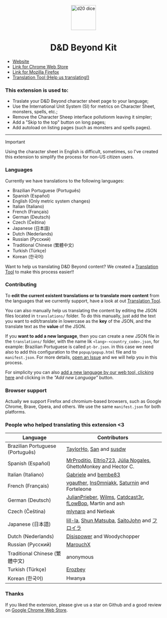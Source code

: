 <div align="center">
  <a href="https://dnd-beyond-kit.hotay.dev" target="_blank"><img src="https://raw.githubusercontent.com/hotaydev/dnd-beyond-kit/main/website/dice.svg" width="80" alt="d20 dice" /></a>
  <h1>D&D Beyond Kit</h1>
</div>

- [Website](https://dnd-beyond-kit.hotay.dev)
- [Link for Chrome Web Store](https://chromewebstore.google.com/detail/dd-beyond-kit/gdpopbkamfkkenkillfnocgljokkcopg?utm_source=github)
- [Link for Mozilla Firefox](https://addons.mozilla.org/en-US/firefox/addon/dnd-beyond-kit/?utm_source=github)
- [Translation Tool (Help us translating!)](https://dnd-beyond-kit.hotay.dev/translate)

### This extension is used to:

- Traslate your D&D Beyond character sheet page to your language;
- Use the International Unit System (SI) for metrics on Character Sheet, monsters, spells, etc.;
- Remove the Character Sheep interface pollutionm leaving it simpler;
- Add a "Skip to the top" button on long pages;
- Add autoload on listing pages (such as monsters and spells pages).

---

> [!IMPORTANT]
> Using the character sheet in English is difficult, sometimes, so I've created this extension to simplify the process for non-US citizen users.

### Languages

Currently we have translations to the following languages:

- Brazilian Portuguese (Português)
- Spanish (Español)
- English (Only metric system changes)
- Italian (Italiano)
- French (Français)
- German (Deutsch)
- Czech (Čeština)
- Japanese (日本語)
- Dutch (Nederlands)
- Russian (Русский)
- Traditional Chinese (繁體中文)
- Turkish (Türkçe)
- Korean (한국어)

Want to help us translating D&D Beyond content? We created a [Translation Tool](https://dnd-beyond-kit.hotay.dev/translate) to make this process easier!!

### Contributing

To **edit the current existent translations or to translate more content** from the languages that we currently support, have a look at out [Translation Tool](https://dnd-beyond-kit.hotay.dev/translate).

You can also manually help us translating the content by editing the JSON files located in `translations/` folder.
To do this manually, just add the text you want to edit/translate in lowercase as the **key** of the JSON, and the translate text as the **value** of the JSON.

If you **want to add a new language**, then you can create a new JSON file in the `translations/` folder, with the name lik `<lang>-<country_code>.json`, for example: Brazilian Portuguese is called `pt-br.json`.
in this case we need also to add this configuration to the `popup/popup.html` file and to `manifest.json`. For more details, [open an Issue](https://github.com/hotaydev/dnd-beyond-kit/issues/new) and we will help you in this process.

For simplicity you can also [add a new language by our web tool, clicking here](https://dnd-beyond-kit.hotay.dev/translate) and clicking in the _"Add new Language"_ button.

### Browser support

Actually we support Firefox and chromium-based browsers, such as Google Chrome, Brave, Opera, and others.
We use the same `manifest.json` for both platforms.

### People who helped translating this extension <3

|  Language                          |  Contributors  |
|------------------------------------|----------------|
|  Brazilian Portuguese (Português)  |  [TaylorHo](https://github.com/taylorho), [San](mailto:pedromussipereira@gmail.com) and [susdw](mailto:carloscvgnl@gmail.com)  |
|  Spanish (Español)                 |  [MrProditio](https://github.com/MrProditio), [Eltrio723](https://github.com/Eltrio723), [Júlia Nogales](mailto:julianolo71@gmail.com), GhettoMonkey and Hector C.  |
|  Italian (Italiano)                |  [Gabriele](mailto:we@improve.games) and [bembe83](https://github.com/bembe83)  |
|  French (Français)                 |  [vgauther](https://github.com/vgauther), [Ins0mniakk](https://github.com/Ins0mniakk), [Saturnin](saturnin@mailibre.fr) and Forteleone  |
|  German (Deutsch)                  |  [JulianPrieber](https://github.com/JulianPrieber), [Wilms](mailto:philip.jakob.leopold.wilms@gmail.com), [Catdcast3r](mailto:cardcast3r@gmail.com), [fLowBop](mailto:vincentweber1988@gmail.com), Martin and ash  |
|  Czech (Čeština)                   |  [mlynarp](https://github.com/mlynarp) and Netleak  |
|  Japanese (日本語)                  |  [lill-la](https://github.com/lill-la), [Shun Matsuba](https://x.com/fraulein_trpg), [SaitoJohn](https://github.com/SaitoJohn) and [フロイラ](mailto:matsuba0721.ggl@gmail.com)  |
|  Dutch (Nederlands)                |  [Disispower](https://github.com/Disispower) and Woodychopper  |
|  Russian (Русский)                 |  [MarouchX](mailto:noraundyne@gmail.com)  |
|  Traditional Chinese (繁體中文)     |  anonymous  |
|  Turkish (Türkçe)                  |  [Erozbey](mailto:erozbey1@gmail.com)  |
|  Korean (한국어)                   |  Hwanya  |

### Thanks

If you liked the extension, please give us a star on Github and a good review on [Google Chrome Web Store](https://chromewebstore.google.com/detail/dnd-beyond-kit/gdpopbkamfkkenkillfnocgljokkcopg?utm_source=github).
